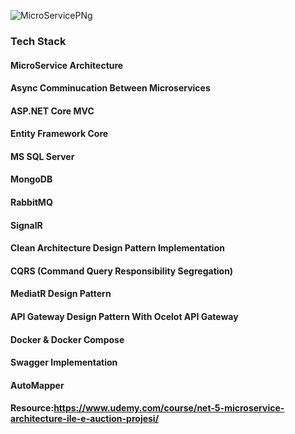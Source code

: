 ![MicroServicePNg](https://user-images.githubusercontent.com/39930435/144060369-e91ebd26-ce93-4a72-adf7-e8d8a19f97a6.png)

### Tech Stack
#### MicroService Architecture
#### Async Comminucation Between Microservices
#### ASP.NET Core MVC
#### Entity Framework Core
#### MS SQL Server
#### MongoDB
#### RabbitMQ
#### SignalR 
#### Clean Architecture Design Pattern Implementation
#### CQRS (Command Query Responsibility Segregation)
#### MediatR Design Pattern
#### API Gateway Design Pattern With Ocelot API Gateway
#### Docker & Docker Compose
#### Swagger Implementation
#### AutoMapper

#### Resource:https://www.udemy.com/course/net-5-microservice-architecture-ile-e-auction-projesi/

